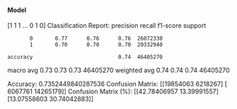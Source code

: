 #### Model
[1 1 1 ... 0 1 0]
Classification Report:
              precision    recall  f1-score   support

           0       0.77      0.76      0.76  26072330
           1       0.70      0.70      0.70  20332940

    accuracy                           0.74  46405270
   macro avg       0.73      0.73      0.73  46405270
weighted avg       0.74      0.74      0.74  46405270

Accuracy: 0.7352449840287536
Confusion Matrix:
[[19854063  6218267]
 [ 6067761 14265179]]
Confusion Matrix (%):
[[42.78406957 13.39991557]
 [13.07558603 30.74042883]]
